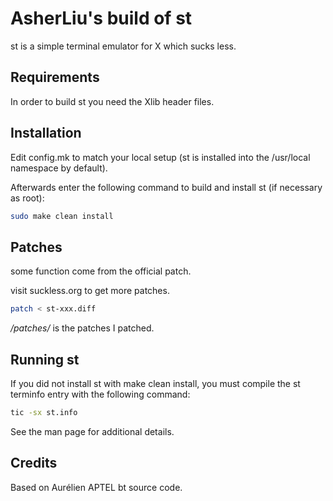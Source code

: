 # AsherLiu's build of st

st is a simple terminal emulator for X which sucks less.


## Requirements

In order to build st you need the Xlib header files.


## Installation

Edit config.mk to match your local setup (st is installed into
the /usr/local namespace by default).

Afterwards enter the following command to build and install st (if
necessary as root):

```sh
sudo make clean install
```

## Patches

some function come from the official patch.

visit suckless.org to get more patches.

```sh
patch < st-xxx.diff
```
*/patches/* is the patches I patched.

## Running st

If you did not install st with make clean install, you must compile
the st terminfo entry with the following command:

```sh
tic -sx st.info
```

See the man page for additional details.

## Credits

Based on Aurélien APTEL <aurelien dot aptel at gmail dot com> bt source code.

